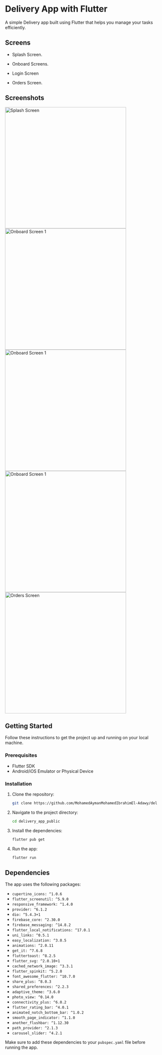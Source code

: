 # Delivery App with Flutter

A simple Delivery app built using Flutter that helps you manage your tasks efficiently.

## Screens

- Splash Screen.
- Onboard Screens.
- Login Screen

- Orders Screen.

## Screenshots

<img src="app_gallery/Screenshot_1713808007.png" alt="Splash Screen" width="400">
<img src="app_gallery/Screenshot_1713809611.png" alt="Onboard Screen 1" width="400">
<img src="app_gallery/Screenshot_1713809614.png" alt="Onboard Screen 1" width="400">
<img src="app_gallery/Screenshot_1713809616.png" alt="Onboard Screen 1" width="400">
<img src="app_gallery/Screenshot_1713809777.png" alt="Orders Screen" width="400">

## Getting Started

Follow these instructions to get the project up and running on your local machine.

### Prerequisites

- Flutter SDK
- Android/iOS Emulator or Physical Device

### Installation

1. Clone the repository:

   ```bash
   git clone https://github.com/MohamedAymanMohamedIbrahimEl-Adawy/delivery_app_public.git
   ```

2. Navigate to the project directory:

   ```bash
   cd delivery_app_public
   ```

3. Install the dependencies:

   ```bash
   flutter pub get
   ```

4. Run the app:

   ```bash
   flutter run
   ```

## Dependencies

The app uses the following packages:

- `cupertino_icons: ^1.0.6`
- `flutter_screenutil: ^5.9.0`
- `responsive_framework: ^1.4.0`
- `provider: ^6.1.2`
- `dio: ^5.4.3+1`
- `firebase_core: ^2.30.0`
- `firebase_messaging: ^14.8.2`
- `flutter_local_notifications: ^17.0.1`
- `uni_links: ^0.5.1`
- `easy_localization: ^3.0.5`
- `animations: ^2.0.11`
- `get_it: ^7.6.8`
- `fluttertoast: ^8.2.5`
- `flutter_svg: ^2.0.10+1`
- `cached_network_image: ^3.3.1`
- `flutter_spinkit: ^5.2.0`
- `font_awesome_flutter: ^10.7.0`
- `share_plus: ^8.0.3`
- `shared_preferences: ^2.2.3`
- `adaptive_theme: ^3.6.0`
- `photo_view: ^0.14.0`
- `connectivity_plus: ^6.0.2`
- `flutter_rating_bar: ^4.0.1`
- `animated_notch_bottom_bar: ^1.0.2`
- `smooth_page_indicator: ^1.1.0`
- `another_flushbar: ^1.12.30`
- `path_provider: ^2.1.3`
- `carousel_slider: ^4.2.1`

Make sure to add these dependencies to your `pubspec.yaml` file before running the app.
